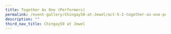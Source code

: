 ```yaml
---
title: Together As One (Performers)
permalink: /event-gallery/Chingay50-at-Jewel/act-5-2-together-as-one-performers
description: ""
third_nav_title: Chingay50 at Jewel
---
```

